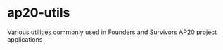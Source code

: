 ap20-utils
==========

Various utilities commonly used in Founders and Survivors AP20 project applications
